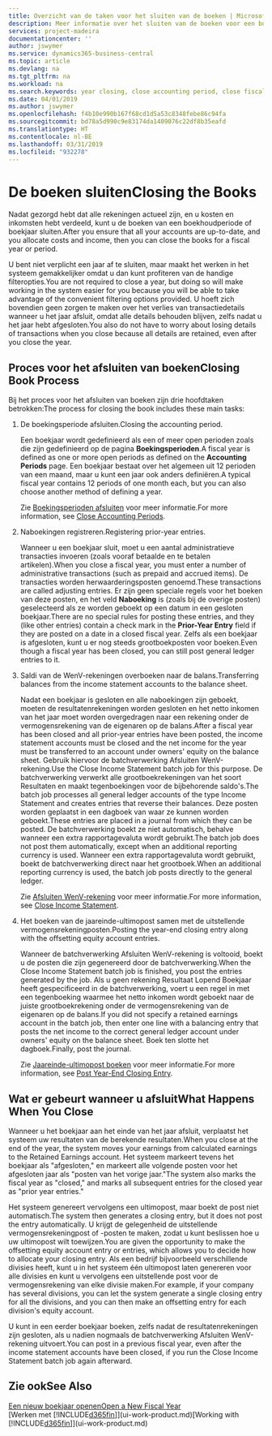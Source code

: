 ```yaml
---
title: Overzicht van de taken voor het sluiten van de boeken | Microsoft Docs
description: Meer informatie over het sluiten van de boeken voor een boekjaar of -periode, en wat er gebeurt nadat u het jaareinde hebt afgesloten.
services: project-madeira
documentationcenter: ''
author: jswymer
ms.service: dynamics365-business-central
ms.topic: article
ms.devlang: na
ms.tgt_pltfrm: na
ms.workload: na
ms.search.keywords: year closing, close accounting period, close fiscal year, bank account detailed trial balance
ms.date: 04/01/2019
ms.author: jswymer
ms.openlocfilehash: f4b10e990b167f68cd1d5a53c8348febe86c94fa
ms.sourcegitcommit: bd78a5d990c9e83174da1409076c22df8b35eafd
ms.translationtype: HT
ms.contentlocale: nl-BE
ms.lasthandoff: 03/31/2019
ms.locfileid: "932278"
---
```

# <a name="closing-the-books"></a><span data-ttu-id="05c77-103">De boeken sluiten</span><span class="sxs-lookup"><span data-stu-id="05c77-103">Closing the Books</span></span>
<span data-ttu-id="05c77-104">Nadat gezorgd hebt dat alle rekeningen actueel zijn, en u kosten en inkomsten hebt verdeeld, kunt u de boeken van een boekhoudperiode of boekjaar sluiten.</span><span class="sxs-lookup"><span data-stu-id="05c77-104">After you ensure that all your accounts are up-to-date, and you allocate costs and income, then you can close the books for a fiscal year or period.</span></span>

<span data-ttu-id="05c77-105">U bent niet verplicht een jaar af te sluiten, maar maakt het werken in het systeem gemakkelijker omdat u dan kunt profiteren van de handige filteropties.</span><span class="sxs-lookup"><span data-stu-id="05c77-105">You are not required to close a year, but doing so will make working in the system easier for you because you will be able to take advantage of the convenient filtering options provided.</span></span> <span data-ttu-id="05c77-106">U hoeft zich bovendien geen zorgen te maken over het verlies van transactiedetails wanneer u het jaar afsluit, omdat alle details behouden blijven, zelfs nadat u het jaar hebt afgesloten.</span><span class="sxs-lookup"><span data-stu-id="05c77-106">You also do not have to worry about losing details of transactions when you close because all details are retained, even after you close the year.</span></span>

## <a name="closing-book-process"></a><span data-ttu-id="05c77-107">Proces voor het afsluiten van boeken</span><span class="sxs-lookup"><span data-stu-id="05c77-107">Closing Book Process</span></span>
<span data-ttu-id="05c77-108">Bij het proces voor het afsluiten van boeken zijn drie hoofdtaken betrokken:</span><span class="sxs-lookup"><span data-stu-id="05c77-108">The process for closing the book includes these main tasks:</span></span>

1. <span data-ttu-id="05c77-109">De boekingsperiode afsluiten.</span><span class="sxs-lookup"><span data-stu-id="05c77-109">Closing the accounting period.</span></span>

    <span data-ttu-id="05c77-110">Een boekjaar wordt gedefinieerd als een of meer open perioden zoals die zijn gedefinieerd op de pagina **Boekingsperioden**.</span><span class="sxs-lookup"><span data-stu-id="05c77-110">A fiscal year is defined as one or more open periods as defined on the **Accounting Periods** page.</span></span> <span data-ttu-id="05c77-111">Een boekjaar bestaat over het algemeen uit 12 perioden van een maand, maar u kunt een jaar ook anders definiëren.</span><span class="sxs-lookup"><span data-stu-id="05c77-111">A typical fiscal year contains 12 periods of one month each, but you can also choose another method of defining a year.</span></span>

    <span data-ttu-id="05c77-112">Zie [Boekingsperioden afsluiten](year-close-account-periods.md) voor meer informatie.</span><span class="sxs-lookup"><span data-stu-id="05c77-112">For more information, see [Close Accounting Periods](year-close-account-periods.md).</span></span>
2. <span data-ttu-id="05c77-113">Naboekingen registreren.</span><span class="sxs-lookup"><span data-stu-id="05c77-113">Registering prior-year entries.</span></span>

    <span data-ttu-id="05c77-114">Wanneer u een boekjaar sluit, moet u een aantal administratieve transacties invoeren (zoals vooraf betaalde en te betalen artikelen).</span><span class="sxs-lookup"><span data-stu-id="05c77-114">When you close a fiscal year, you must enter a number of administrative transactions (such as prepaid and accrued items).</span></span> <span data-ttu-id="05c77-115">De transacties worden herwaarderingsposten genoemd.</span><span class="sxs-lookup"><span data-stu-id="05c77-115">These transactions are called adjusting entries.</span></span> <span data-ttu-id="05c77-116">Er zijn geen speciale regels voor het boeken van deze posten, en het veld **Naboeking** is (zoals bij de overige posten) geselecteerd als ze worden geboekt op een datum in een gesloten boekjaar.</span><span class="sxs-lookup"><span data-stu-id="05c77-116">There are no special rules for posting these entries, and they (like other entries) contain a check mark in the **Prior-Year Entry** field if they are posted on a date in a closed fiscal year.</span></span> <span data-ttu-id="05c77-117">Zelfs als een boekjaar is afgesloten, kunt u er nog steeds grootboekposten voor boeken.</span><span class="sxs-lookup"><span data-stu-id="05c77-117">Even though a fiscal year has been closed, you can still post general ledger entries to it.</span></span>
3. <span data-ttu-id="05c77-118">Saldi van de WenV-rekeningen overboeken naar de balans.</span><span class="sxs-lookup"><span data-stu-id="05c77-118">Transferring balances from the income statement accounts to the balance sheet.</span></span>

    <span data-ttu-id="05c77-119">Nadat een boekjaar is gesloten en alle naboekingen zijn geboekt, moeten de resultatenrekeningen worden gesloten en het netto inkomen van het jaar moet worden overgedragen naar een rekening onder de vermogensrekening van de eigenaren op de balans.</span><span class="sxs-lookup"><span data-stu-id="05c77-119">After a fiscal year has been closed and all prior-year entries have been posted, the income statement accounts must be closed and the net income for the year must be transferred to an account under owners' equity on the balance sheet.</span></span> <span data-ttu-id="05c77-120">Gebruik hiervoor de batchverwerking Afsluiten WenV-rekening.</span><span class="sxs-lookup"><span data-stu-id="05c77-120">Use the Close Income Statement batch job for this purpose.</span></span> <span data-ttu-id="05c77-121">De batchverwerking verwerkt alle grootboekrekeningen van het soort Resultaten en maakt tegenboekingen voor de bijbehorende saldo's.</span><span class="sxs-lookup"><span data-stu-id="05c77-121">The batch job processes all general ledger accounts of the type Income Statement and creates entries that reverse their balances.</span></span> <span data-ttu-id="05c77-122">Deze posten worden geplaatst in een dagboek van waar ze kunnen worden geboekt.</span><span class="sxs-lookup"><span data-stu-id="05c77-122">These entries are placed in a journal from which they can be posted.</span></span> <span data-ttu-id="05c77-123">De batchverwerking boekt ze niet automatisch, behalve wanneer een extra rapportagevaluta wordt gebruikt.</span><span class="sxs-lookup"><span data-stu-id="05c77-123">The batch job does not post them automatically, except when an additional reporting currency is used.</span></span> <span data-ttu-id="05c77-124">Wanneer een extra rapportagevaluta wordt gebruikt, boekt de batchverwerking direct naar het grootboek.</span><span class="sxs-lookup"><span data-stu-id="05c77-124">When an additional reporting currency is used, the batch job posts directly to the general ledger.</span></span>

    <span data-ttu-id="05c77-125">Zie [Afsluiten WenV-rekening](year-close-income-statement.md) voor meer informatie.</span><span class="sxs-lookup"><span data-stu-id="05c77-125">For more information, see [Close Income Statement](year-close-income-statement.md).</span></span>
4. <span data-ttu-id="05c77-126">Het boeken van de jaareinde-ultimopost samen met de uitstellende vermogensrekeningposten.</span><span class="sxs-lookup"><span data-stu-id="05c77-126">Posting the year-end closing entry along with the offsetting equity account entries.</span></span>

    <span data-ttu-id="05c77-127">Wanneer de batchverwerking Afsluiten WenV-rekening is voltooid, boekt u de posten die zijn gegenereerd door de batchverwerking.</span><span class="sxs-lookup"><span data-stu-id="05c77-127">When the Close Income Statement batch job is finished, you post the entries generated by the job.</span></span> <span data-ttu-id="05c77-128">Als u geen rekening Resultaat Lopend Boekjaar heeft gespecificeerd in de batchverwerking, voert u een regel in met een tegenboeking waarmee het netto inkomen wordt geboekt naar de juiste grootboekrekening onder de vermogensrekening van de eigenaren op de balans.</span><span class="sxs-lookup"><span data-stu-id="05c77-128">If you did not specify a retained earnings account in the batch job, then enter one line with a balancing entry that posts the net income to the correct general ledger account under owners' equity on the balance sheet.</span></span> <span data-ttu-id="05c77-129">Boek ten slotte het dagboek.</span><span class="sxs-lookup"><span data-stu-id="05c77-129">Finally, post the journal.</span></span>

    <span data-ttu-id="05c77-130">Zie [Jaareinde-ultimopost boeken](year-how-post-year-end-close-entry.md) voor meer informatie.</span><span class="sxs-lookup"><span data-stu-id="05c77-130">For more information, see [Post Year-End Closing Entry](year-how-post-year-end-close-entry.md).</span></span>

## <a name="what-happens-when-you-close"></a><span data-ttu-id="05c77-131">Wat er gebeurt wanneer u afsluit</span><span class="sxs-lookup"><span data-stu-id="05c77-131">What Happens When You Close</span></span>
<span data-ttu-id="05c77-132">Wanneer u het boekjaar aan het einde van het jaar afsluit, verplaatst het systeem uw resultaten van de berekende resultaten.</span><span class="sxs-lookup"><span data-stu-id="05c77-132">When you close at the end of the year, the system moves your earnings from calculated earnings to the Retained Earnings account.</span></span> <span data-ttu-id="05c77-133">Het systeem markeert tevens het boekjaar als "afgesloten," en markeert alle volgende posten voor het afgesloten jaar als "posten van het vorige jaar."</span><span class="sxs-lookup"><span data-stu-id="05c77-133">The system also marks the fiscal year as "closed," and marks all subsequent entries for the closed year as "prior year entries."</span></span>

<span data-ttu-id="05c77-134">Het systeem genereert vervolgens een ultimopost, maar boekt de post niet automatisch.</span><span class="sxs-lookup"><span data-stu-id="05c77-134">The system then generates a closing entry, but it does not post the entry automatically.</span></span> <span data-ttu-id="05c77-135">U krijgt de gelegenheid de uitstellende vermogensrekeningpost of -posten te maken, zodat u kunt beslissen hoe u uw ultimopost wilt toewijzen.</span><span class="sxs-lookup"><span data-stu-id="05c77-135">You are given the opportunity to make the offsetting equity account entry or entries, which allows you to decide how to allocate your closing entry.</span></span> <span data-ttu-id="05c77-136">Als een bedrijf bijvoorbeeld verschillende divisies heeft, kunt u in het systeem één ultimopost laten genereren voor alle divisies en kunt u vervolgens een uitstellende post voor de vermogensrekening van elke divisie maken.</span><span class="sxs-lookup"><span data-stu-id="05c77-136">For example, if your company has several divisions, you can let the system generate a single closing entry for all the divisions, and you can then make an offsetting entry for each division's equity account.</span></span>

<span data-ttu-id="05c77-137">U kunt in een eerder boekjaar boeken, zelfs nadat de resultatenrekeningen zijn gesloten, als u nadien nogmaals de batchverwerking Afsluiten WenV-rekening uitvoert.</span><span class="sxs-lookup"><span data-stu-id="05c77-137">You can post in a previous fiscal year, even after the income statement accounts have been closed, if you run the Close Income Statement batch job again afterward.</span></span>

## <a name="see-also"></a><span data-ttu-id="05c77-138">Zie ook</span><span class="sxs-lookup"><span data-stu-id="05c77-138">See Also</span></span>
[<span data-ttu-id="05c77-139">Een nieuw boekjaar openen</span><span class="sxs-lookup"><span data-stu-id="05c77-139">Open a New Fiscal Year</span></span>](finance-how-open-new-fiscal-year.md)  
<span data-ttu-id="05c77-140">[Werken met [!INCLUDE[d365fin](includes/d365fin_md.md)]](ui-work-product.md)</span><span class="sxs-lookup"><span data-stu-id="05c77-140">[Working with [!INCLUDE[d365fin](includes/d365fin_md.md)]](ui-work-product.md)</span></span>
